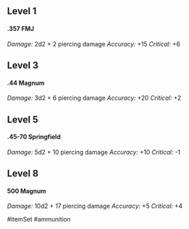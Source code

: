 ## Level 1

#### .357 FMJ

*Damage:* 2d2 + 2 piercing damage
*Accuracy:* +15
*Critical:* +6

## Level 3

#### .44 Magnum

*Damage:* 3d2 + 6 piercing damage
*Accuracy:* +20
*Critical:* +2

## Level 5

#### .45-70 Springfield

*Damage:* 5d2 + 10 piercing damage
*Accuracy:* +10
*Critical:* -1

## Level 8

#### 500 Magnum

*Damage:* 10d2 + 17 piercing damage
*Accuracy:* +5
*Critical:* +4

#itemSet #ammunition 